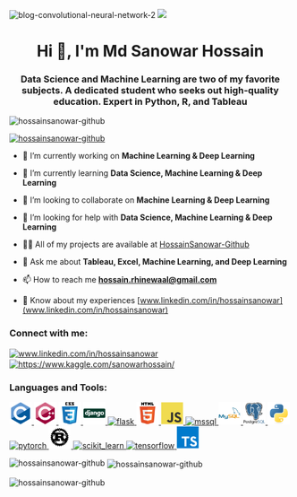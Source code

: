 
![blog-convolutional-neural-network-2](https://user-images.githubusercontent.com/52736275/141699448-08213757-65c8-442a-b707-cf24dad75995.png)
<img src = https://user-images.githubusercontent.com/52736275/141699448-08213757-65c8-442a-b707-cf24dad75995.png, width="100">
<h1 align="center">Hi 👋, I'm Md Sanowar Hossain</h1>
<h3 align="center">Data Science and Machine Learning are two of my favorite subjects. A dedicated student who seeks out high-quality education. Expert in Python, R, and Tableau</h3>

<p align="left"> <img src="https://komarev.com/ghpvc/?username=hossainsanowar-github&label=Profile%20views&color=0e75b6&style=flat" alt="hossainsanowar-github" /> </p>

<p align="left"> <a href="https://github.com/ryo-ma/github-profile-trophy"><img src="https://github-profile-trophy.vercel.app/?username=hossainsanowar-github" alt="hossainsanowar-github" /></a> </p>

- 🔭 I’m currently working on **Machine Learning & Deep Learning**

- 🌱 I’m currently learning **Data Science, Machine Learning & Deep Learning**

- 👯 I’m looking to collaborate on **Machine Learning & Deep Learning**

- 🤝 I’m looking for help with **Data Science, Machine Learning & Deep Learning**

- 👨‍💻 All of my projects are available at [HossainSanowar-Github](HossainSanowar-Github)

- 💬 Ask me about **Tableau, Excel, Machine Learning, and Deep Learning**

- 📫 How to reach me **hossain.rhinewaal@gmail.com**

- 📄 Know about my experiences [www.linkedin.com/in/hossainsanowar](www.linkedin.com/in/hossainsanowar)

<h3 align="left">Connect with me:</h3>
<p align="left">
<a href="https://linkedin.com/in/www.linkedin.com/in/hossainsanowar" target="blank"><img align="center" src="https://raw.githubusercontent.com/rahuldkjain/github-profile-readme-generator/master/src/images/icons/Social/linked-in-alt.svg" alt="www.linkedin.com/in/hossainsanowar" height="30" width="40" /></a>
<a href="https://kaggle.com/https://www.kaggle.com/sanowarhossain/" target="blank"><img align="center" src="https://raw.githubusercontent.com/rahuldkjain/github-profile-readme-generator/master/src/images/icons/Social/kaggle.svg" alt="https://www.kaggle.com/sanowarhossain/" height="30" width="40" /></a>
</p>

<h3 align="left">Languages and Tools:</h3>
<p align="left"> <a href="https://www.cprogramming.com/" target="_blank"> <img src="https://raw.githubusercontent.com/devicons/devicon/master/icons/c/c-original.svg" alt="c" width="40" height="40"/> </a> <a href="https://www.w3schools.com/cpp/" target="_blank"> <img src="https://raw.githubusercontent.com/devicons/devicon/master/icons/cplusplus/cplusplus-original.svg" alt="cplusplus" width="40" height="40"/> </a> <a href="https://www.w3schools.com/css/" target="_blank"> <img src="https://raw.githubusercontent.com/devicons/devicon/master/icons/css3/css3-original-wordmark.svg" alt="css3" width="40" height="40"/> </a> <a href="https://www.djangoproject.com/" target="_blank"> <img src="https://raw.githubusercontent.com/devicons/devicon/master/icons/django/django-original.svg" alt="django" width="40" height="40"/> </a> <a href="https://flask.palletsprojects.com/" target="_blank"> <img src="https://www.vectorlogo.zone/logos/pocoo_flask/pocoo_flask-icon.svg" alt="flask" width="40" height="40"/> </a> <a href="https://www.w3.org/html/" target="_blank"> <img src="https://raw.githubusercontent.com/devicons/devicon/master/icons/html5/html5-original-wordmark.svg" alt="html5" width="40" height="40"/> </a> <a href="https://developer.mozilla.org/en-US/docs/Web/JavaScript" target="_blank"> <img src="https://raw.githubusercontent.com/devicons/devicon/master/icons/javascript/javascript-original.svg" alt="javascript" width="40" height="40"/> </a> <a href="https://www.microsoft.com/en-us/sql-server" target="_blank"> <img src="https://www.svgrepo.com/show/303229/microsoft-sql-server-logo.svg" alt="mssql" width="40" height="40"/> </a> <a href="https://www.mysql.com/" target="_blank"> <img src="https://raw.githubusercontent.com/devicons/devicon/master/icons/mysql/mysql-original-wordmark.svg" alt="mysql" width="40" height="40"/> </a> <a href="https://www.postgresql.org" target="_blank"> <img src="https://raw.githubusercontent.com/devicons/devicon/master/icons/postgresql/postgresql-original-wordmark.svg" alt="postgresql" width="40" height="40"/> </a> <a href="https://www.python.org" target="_blank"> <img src="https://raw.githubusercontent.com/devicons/devicon/master/icons/python/python-original.svg" alt="python" width="40" height="40"/> </a> <a href="https://pytorch.org/" target="_blank"> <img src="https://www.vectorlogo.zone/logos/pytorch/pytorch-icon.svg" alt="pytorch" width="40" height="40"/> </a> <a href="https://www.rust-lang.org" target="_blank"> <img src="https://raw.githubusercontent.com/devicons/devicon/master/icons/rust/rust-plain.svg" alt="rust" width="40" height="40"/> </a> <a href="https://scikit-learn.org/" target="_blank"> <img src="https://upload.wikimedia.org/wikipedia/commons/0/05/Scikit_learn_logo_small.svg" alt="scikit_learn" width="40" height="40"/> </a> <a href="https://www.tensorflow.org" target="_blank"> <img src="https://www.vectorlogo.zone/logos/tensorflow/tensorflow-icon.svg" alt="tensorflow" width="40" height="40"/> </a> <a href="https://www.typescriptlang.org/" target="_blank"> <img src="https://raw.githubusercontent.com/devicons/devicon/master/icons/typescript/typescript-original.svg" alt="typescript" width="40" height="40"/> </a> </p>

<p><img align="left" src="https://github-readme-stats.vercel.app/api/top-langs?username=hossainsanowar-github&show_icons=true&locale=en&layout=compact" alt="hossainsanowar-github" /></p>

<p>&nbsp;<img align="center" src="https://github-readme-stats.vercel.app/api?username=hossainsanowar-github&show_icons=true&locale=en" alt="hossainsanowar-github" /></p>

<p><img align="center" src="https://github-readme-streak-stats.herokuapp.com/?user=hossainsanowar-github&" alt="hossainsanowar-github" /></p>
